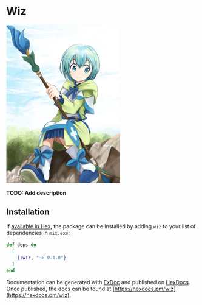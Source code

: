 # Wiz

<img src="priv/icon.jpg" width="300"></img>

**TODO: Add description**

## Installation

If [available in Hex](https://hex.pm/docs/publish), the package can be installed
by adding `wiz` to your list of dependencies in `mix.exs`:

```elixir
def deps do
  [
    {:wiz, "~> 0.1.0"}
  ]
end
```

Documentation can be generated with [ExDoc](https://github.com/elixir-lang/ex_doc)
and published on [HexDocs](https://hexdocs.pm). Once published, the docs can
be found at [https://hexdocs.pm/wiz](https://hexdocs.pm/wiz).
